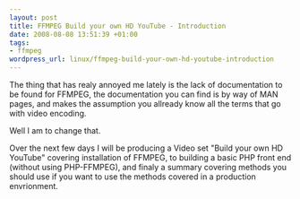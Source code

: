 ```yaml
--- 
layout: post
title: FFMPEG Build your own HD YouTube - Introduction
date: 2008-08-08 13:51:39 +01:00
tags: 
- ffmpeg
wordpress_url: linux/ffmpeg-build-your-own-hd-youtube-introduction
---
```

The thing that has realy annoyed me lately is the lack of documentation to be found for FFMPEG, the documentation you can find is by way of MAN pages, and makes the assumption you allready know all the terms that go with video encoding.

Well I am to change that.

Over the next few days I will be producing a Video set "Build your own HD YouTube" covering installation of FFMPEG, to building a basic PHP front end (without using PHP-FFMPEG), and finaly a summary covering methods you should use if you want to use the methods covered in a production envrionment.
